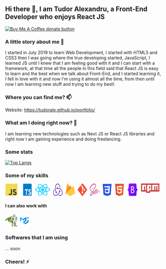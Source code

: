 ## Hi there 👋, I am Tudor Alexandru, a Front-End Developer who enjoys React JS

<span class="badge-buymeacoffee">
<a href="https://www.buymeacoffee.com/tudoralexandru" title="Donate to this project using Buy Me A Coffee"><img src="https://img.shields.io/badge/buy%20me%20a%20coffee-donate-blueviolet?style=flat-square" alt="Buy Me A Coffee donate button" /></a>
</span>

### A little story about me 💬
I started in July 2019 to learn Web Development, I started with HTML5 and CSS3 then I was going where the true developing started, JavaScript, I learned JS until I knew that I am feeling good with it and I can start with a framework, at that time all the people in this field said that React JS is easy to learn and the best when we talk about Front-End, and I started learning it, I fell in love with it and now I'm using it almost all the time, from then until now I am learning new stuff and trying to do my best!.

### Where you can find me? 📫
Website: https://tudorale.github.io/portfolio/<br/>

### What am I doing right now? 🌱
I am learning new technologies such as Next JS or React JS libraries and right now I am gaining experience and doing freelancing.

### Some stats
[![Top Langs](https://github-readme-stats.vercel.app/api/top-langs/?username=tudorale&theme=react&hide_border=true&layout=compact)](https://github.com/anuraghazra/github-readme-stats)

### Some of my skills

<div style="display: flex">
    <a href="https://en.wikipedia.org/wiki/JavaScript" target="_blank"> 
        <img src="https://raw.githubusercontent.com/tudorale/tudorale/main/assets/javascript.png" alt="javascript" width="40" height="40"/> 
    </a>
    <a href="https://www.typescriptlang.org/" style="padding-left: 10px" target="_blank"> 
        <img src="https://raw.githubusercontent.com/tudorale/tudorale/main/assets/typescript.png" alt="typescript" width="40" height="40"/> 
    </a>
    <a href="https://www.reactjs.org" target="_blank"> 
        <img src="https://raw.githubusercontent.com/tudorale/tudorale/main/assets/react.png" alt="react" width="60" height="40"/> 
    </a>
    <a href="https://redux.js.org/" target="_blank"> 
        <img src="https://raw.githubusercontent.com/tudorale/tudorale/main/assets/redux.png" alt="redux" width="40" height="40"/> 
    </a>
    <a href="https://firebase.google.com/" target="_blank"> 
        <img src="https://raw.githubusercontent.com/tudorale/tudorale/main/assets/firebase.png" alt="firebase" width="40" height="40"/> 
    </a>
    <a href="https://git-scm.com/" target="_blank"> 
        <img src="https://raw.githubusercontent.com/tudorale/tudorale/main/assets/git.png" alt="git" width="40" height="40"/> 
    </a>
    <a href="https://sass-lang.com/" target="_blank"> 
        <img src="https://raw.githubusercontent.com/tudorale/tudorale/main/assets/sass.png" alt="sass" width="40" height="40"/> 
    </a>
    <a href="https://developer.mozilla.org/en-US/docs/Web/CSS" target="_blank"> 
        <img src="https://raw.githubusercontent.com/tudorale/tudorale/main/assets/css.png" alt="css3" width="40" height="40"/> 
    </a>
    <a href="https://en.wikipedia.org/wiki/HTML5" target="_blank"> 
        <img src="https://raw.githubusercontent.com/tudorale/tudorale/main/assets/htm.png" alt="html5" width="40" height="40"/> 
    </a>
    <a href="https://getbootstrap.com" target="_blank"> 
        <img src="https://raw.githubusercontent.com/tudorale/tudorale/main/assets/bootstrap.png" alt="bootstrap" width="45" height="40"/> 
    </a>
    <a href="https://www.npmjs.com" target="_blank"> 
        <img src="https://raw.githubusercontent.com/tudorale/tudorale/main/assets/npm.png" alt="npm" width="70" height="30"/> 
    </a>                                                                                                                          
</div>

#### I can also work with

<div style="display: flex">
    <a href="https://greensock.com/gsap/" target="_blank"> 
        <img src="https://raw.githubusercontent.com/tudorale/tudorale/main/assets/gsap.svg" alt="gsap" width="40" height="40"/> 
    </a>
    <a href="https://material-ui.com/" target="_blank"> 
        <img src="https://raw.githubusercontent.com/tudorale/tudorale/main/assets/mui.png" alt="mui" width="40" height="40"/> 
    </a>      
</div>                                                                                                                        
                                                                                                                           

### Softwares that I am using
... soon

### Cheers! ⚡
